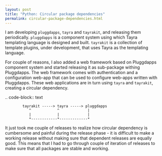 ```yaml
---
layout: post
title: "Python: Circular package dependencies"
permalink: circular-package-dependencies.html
---
```


I am developing `pluggdapps`, `tayra` and `tayrakit`, and releasing them
periodically. `pluggdapps` is a component system using which Tayra templating
language is designed and built. `tayrakit` is a collection of template plugins,
under development, that uses Tayra as the templating language.

For couple of reasons, I also added a web framework based on Pluggdapps
component system and started releasing it as sub-package withing Pluggdapps.
The web framework comes with authentication and a configuration web-app that
can be used to configure web-apps written with Pluggdapps. These web
applications are in turn using `tayra` and `tayrakit`, creating a circular
dependency.

.. code-block:: text

            tayrakit -----> tayra -----> pluggdapps
               ^            ^             |
               |            |             |
               *------------*-------------*

It just took me couple of releases to realize how circular dependency is
cumbersome and painful during the release phase - it is difficult to make a
working release without making sure that dependent releases are equally good.
This means that I had to go through couple of iteration of releases to make
sure that all packages are stable and working.
